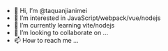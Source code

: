 - 👋 Hi, I’m @taquanjianimei
- 👀 I’m interested in JavaScript/webpack/vue/nodejs
- 🌱 I’m currently learning vite/nodejs
- 💞️ I’m looking to collaborate on ...
- 📫 How to reach me ...

<!---
taquanjianimei/taquanjianimei is a ✨ special ✨ repository because its `README.md` (this file) appears on your GitHub profile.
You can click the Preview link to take a look at your changes.
--->
